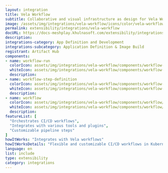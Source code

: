 ```yaml
---
layout: integration
title: Vela Workflow
subtitle: Collaborative and visual infrastructure as design for Vela Workflow
image: /assets/img/integrations/vela-workflow/icons/color/vela-workflow-color.svg
permalink: extensibility/integrations/vela-workflow
docURL: https://docs-meshplay.khulnasoft.com/extensibility/integrations/vela-workflow
description: 
integrations-category: App Definition and Development
integrations-subcategory: Application Definition & Image Build
registrant: Artifact Hub
components: 
- name: workflow-run
  colorIcon: assets/img/integrations/vela-workflow/components/workflow-run/icons/color/workflow-run-color.svg
  whiteIcon: assets/img/integrations/vela-workflow/components/workflow-run/icons/white/workflow-run-white.svg
  description: 
- name: workflow-step-definition
  colorIcon: assets/img/integrations/vela-workflow/components/workflow-step-definition/icons/color/workflow-step-definition-color.svg
  whiteIcon: assets/img/integrations/vela-workflow/components/workflow-step-definition/icons/white/workflow-step-definition-white.svg
  description: 
- name: workflow
  colorIcon: assets/img/integrations/vela-workflow/components/workflow/icons/color/workflow-color.svg
  whiteIcon: assets/img/integrations/vela-workflow/components/workflow/icons/white/workflow-white.svg
  description: 
featureList: [
  "Orchestrates CI/CD workflows",
  "Integrates with various tools and plugins",
  "Customizable pipeline steps"
]
howItWorks: "Integrates with Vela workflows"
howItWorksDetails: "Flexible and customizable CI/CD workflows in Kubernetes"
language: en
list: include
type: extensibility
category: integrations
---
```

